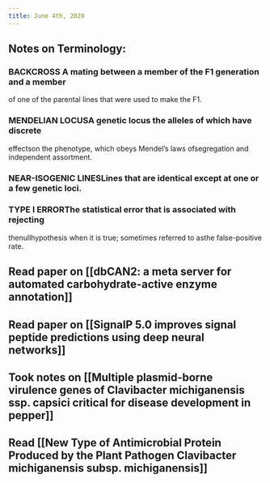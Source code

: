 ```yaml
---
title: June 4th, 2020
---
```


## Notes on Terminology:
### BACKCROSS  A mating between a member of the F1 generation and a member 
of one of the parental lines that were used to make the F1.

### MENDELIAN LOCUSA genetic locus the alleles of which have discrete 
effectson the phenotype, which obeys Mendel’s laws ofsegregation and 
independent assortment.

### NEAR-ISOGENIC LINESLines that are identical except at one or a few genetic loci.

### TYPE I ERRORThe statistical error that is associated with rejecting 
thenullhypothesis when it is true; sometimes referred to asthe 
false-positive rate.

## Read paper on [[dbCAN2: a meta server for automated carbohydrate-active enzyme annotation]]

## Read paper on [[SignalP 5.0 improves signal peptide predictions using deep neural networks]]

## Took notes on [[Multiple plasmid-borne virulence genes of Clavibacter michiganensis ssp. capsici critical for disease development in pepper]]

## Read [[New Type of Antimicrobial Protein Produced by the Plant Pathogen Clavibacter michiganensis subsp. michiganensis]]
